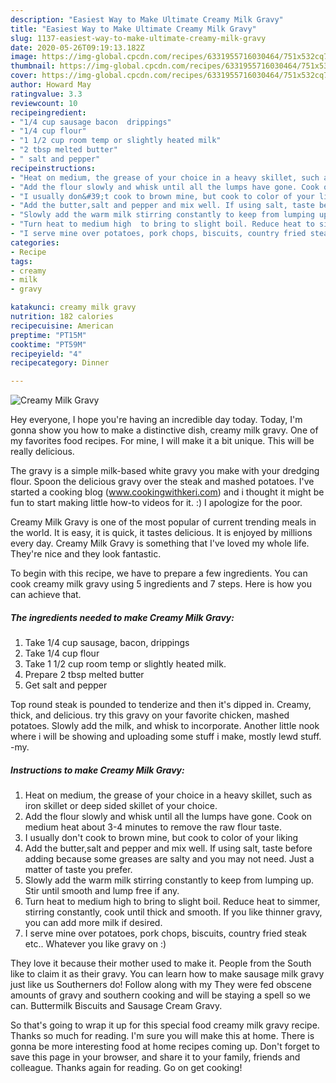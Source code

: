 ```yaml
---
description: "Easiest Way to Make Ultimate Creamy Milk Gravy"
title: "Easiest Way to Make Ultimate Creamy Milk Gravy"
slug: 1137-easiest-way-to-make-ultimate-creamy-milk-gravy
date: 2020-05-26T09:19:13.182Z
image: https://img-global.cpcdn.com/recipes/6331955716030464/751x532cq70/creamy-milk-gravy-recipe-main-photo.jpg
thumbnail: https://img-global.cpcdn.com/recipes/6331955716030464/751x532cq70/creamy-milk-gravy-recipe-main-photo.jpg
cover: https://img-global.cpcdn.com/recipes/6331955716030464/751x532cq70/creamy-milk-gravy-recipe-main-photo.jpg
author: Howard May
ratingvalue: 3.3
reviewcount: 10
recipeingredient:
- "1/4 cup sausage bacon  drippings"
- "1/4 cup flour"
- "1 1/2 cup room temp or slightly heated milk"
- "2 tbsp melted butter"
- " salt and pepper"
recipeinstructions:
- "Heat on medium, the grease of your choice in a heavy skillet, such as iron skillet or deep sided skillet of your choice."
- "Add the flour slowly and whisk until all the lumps have gone. Cook on medium heat about 3-4 minutes to remove the raw flour taste."
- "I usually don&#39;t cook to brown mine, but cook to color of your liking"
- "Add the butter,salt and pepper and mix well. If using salt, taste before adding because some greases  are salty and you may not need. Just a matter of taste you prefer."
- "Slowly add the warm milk stirring constantly to keep from lumping up. Stir until smooth and lump free if any."
- "Turn heat to medium high  to bring to slight boil. Reduce heat to simmer, stirring constantly, cook until thick and smooth. If you like thinner gravy, you can add more milk if desired."
- "I serve mine over potatoes, pork chops, biscuits, country fried steak etc.. Whatever you like gravy on :)"
categories:
- Recipe
tags:
- creamy
- milk
- gravy

katakunci: creamy milk gravy 
nutrition: 182 calories
recipecuisine: American
preptime: "PT15M"
cooktime: "PT59M"
recipeyield: "4"
recipecategory: Dinner

---
```



![Creamy Milk Gravy](https://img-global.cpcdn.com/recipes/6331955716030464/751x532cq70/creamy-milk-gravy-recipe-main-photo.jpg)

Hey everyone, I hope you're having an incredible day today. Today, I'm gonna show you how to make a distinctive dish, creamy milk gravy. One of my favorites food recipes. For mine, I will make it a bit unique. This will be really delicious.

The gravy is a simple milk-based white gravy you make with your dredging flour. Spoon the delicious gravy over the steak and mashed potatoes. I&#39;ve started a cooking blog (www.cookingwithkeri.com) and i thought it might be fun to start making little how-to videos for it. :) I apologize for the poor.

Creamy Milk Gravy is one of the most popular of current trending meals in the world. It is easy, it is quick, it tastes delicious. It is enjoyed by millions every day. Creamy Milk Gravy is something that I've loved my whole life. They're nice and they look fantastic.


To begin with this recipe, we have to prepare a few ingredients. You can cook creamy milk gravy using 5 ingredients and 7 steps. Here is how you can achieve that.

<!--inarticleads1-->

##### The ingredients needed to make Creamy Milk Gravy:

1. Take 1/4 cup sausage, bacon,  drippings
1. Take 1/4 cup flour
1. Take 1 1/2 cup room temp or slightly heated milk.
1. Prepare 2 tbsp melted butter
1. Get  salt and pepper


Top round steak is pounded to tenderize and then it&#39;s dipped in. Creamy, thick, and delicious. try this gravy on your favorite chicken, mashed potatoes. Slowly add the milk, and whisk to incorporate. Another little nook where i will be showing and uploading some stuff i make, mostly lewd stuff. -my. 

<!--inarticleads2-->

##### Instructions to make Creamy Milk Gravy:

1. Heat on medium, the grease of your choice in a heavy skillet, such as iron skillet or deep sided skillet of your choice.
1. Add the flour slowly and whisk until all the lumps have gone. Cook on medium heat about 3-4 minutes to remove the raw flour taste.
1. I usually don&#39;t cook to brown mine, but cook to color of your liking
1. Add the butter,salt and pepper and mix well. If using salt, taste before adding because some greases  are salty and you may not need. Just a matter of taste you prefer.
1. Slowly add the warm milk stirring constantly to keep from lumping up. Stir until smooth and lump free if any.
1. Turn heat to medium high  to bring to slight boil. Reduce heat to simmer, stirring constantly, cook until thick and smooth. If you like thinner gravy, you can add more milk if desired.
1. I serve mine over potatoes, pork chops, biscuits, country fried steak etc.. Whatever you like gravy on :)


They love it because their mother used to make it. People from the South like to claim it as their gravy. You can learn how to make sausage milk gravy just like us Southerners do! Follow along with my They were fed obscene amounts of gravy and southern cooking and will be staying a spell so we can. Buttermilk Biscuits and Sausage Cream Gravy. 

So that's going to wrap it up for this special food creamy milk gravy recipe. Thanks so much for reading. I'm sure you will make this at home. There is gonna be more interesting food at home recipes coming up. Don't forget to save this page in your browser, and share it to your family, friends and colleague. Thanks again for reading. Go on get cooking!
